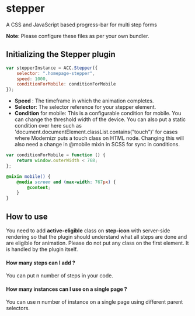 # stepper
A CSS and JavaScript based progress-bar for multi step forms

**Note**: Please configure these files as per your own bundler.

## Initializing the Stepper plugin
``` Javascript
var stepperInstance = ACC.Stepper({
    selector: ".homepage-stepper",
    speed: 1000,
    conditionForMobile: conditionForMobile
});
```

* **Speed** : The timeframe in which the animation completes.
* **Selector**: The selector reference for your stepper element.
* **Condition** for mobile: This is a configurable condition for mobile. You can change the threshold width of the device. You can also put a static condition over here such as 'document.documentElement.classList.contains("touch")' for cases where Modernizr puts a touch class on HTML node. Changing this will also need a change in @mobile mixin in SCSS for sync in conditions.

```Javascript
var conditionForMobile = function () {
    return window.outerWidth < 768;
};
```
```SCSS
@mixin mobile() {
    @media screen and (max-width: 767px) {
        @content;
    }
}
```
## How to use
You need to add **active-eligible** class on **step-icon** with server-side rendering so that the plugin should understand what all steps are done and are eligible for animation. Please do not put any class on the first element. It is handled by the plugin itself.

#### **How many steps can I add** ?
You can put n number of steps in your code.

#### **How many instances can I use on a single page** ?
You can use n number of instance on a single page using different parent selectors.
